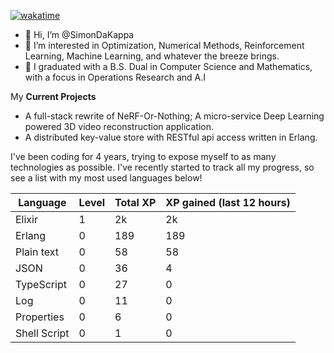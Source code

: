 
[![wakatime](https://wakatime.com/badge/user/50e6c678-94a9-4739-af51-360aeb113c51.svg)](https://wakatime.com/@50e6c678-94a9-4739-af51-360aeb113c51)

- 👋 Hi, I’m @SimonDaKappa
- 👀 I’m interested in Optimization, Numerical Methods, Reinforcement Learning, Machine Learning, and whatever the breeze brings.
- 🌱 I graduated with a B.S. Dual in Computer Science and Mathematics, with a focus in Operations Research and A.I

My **Current Projects** 
- A full-stack rewrite of NeRF-Or-Nothing; A micro-service Deep Learning powered 3D video reconstruction application.
- A distributed key-value store with RESTful api access written in Erlang.

I've been coding for 4 years, trying to expose myself to as many technologies as possible. I've recently started to track all my progress, so see
a list with my most used languages below!

| Language | Level | Total XP | XP gained (last 12 hours) |
| --- | --- | --- | --- |
| Elixir | 1 | 2k | 2k |
| Erlang | 0 | 189 | 189 |
| Plain text | 0 | 58 | 58 |
| JSON | 0 | 36 | 4 |
| TypeScript | 0 | 27 | 0 |
| Log | 0 | 11 | 0 |
| Properties | 0 | 6 | 0 |
| Shell Script | 0 | 1 | 0 |